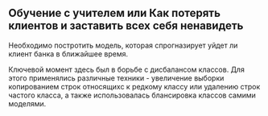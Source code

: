 ## Обучение с учителем или Как потерять клиентов и заставить всех себя ненавидеть

Необходимо постротить модель, которая спрогназирует уйдет ли клиент банка в ближайшее время.

Ключевой момент здесь был в борьбе с дисбалансом классов. Для этого применялись различные техники - увеличение выборки копированием строк относящихс к редкому классу или удалению строк частого класса, а также использовалась блансировка классов самими моделями.
